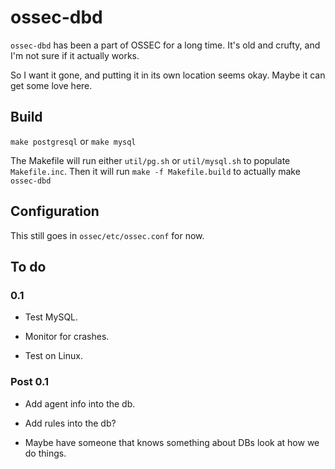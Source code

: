 # ossec-dbd


`ossec-dbd` has been a part of OSSEC for a long time. It's old and crufty,
and I'm not sure if it actually works.

So I want it gone, and putting it in its own location seems okay. Maybe 
it can get some love here.


## Build

`make postgresql` or `make mysql`

The Makefile will run either `util/pg.sh` or `util/mysql.sh` to populate `Makefile.inc`.
Then it will run `make -f Makefile.build` to actually make `ossec-dbd`

## Configuration

This still goes in `ossec/etc/ossec.conf` for now.

## To do

### 0.1

- Test MySQL.

- Monitor for crashes.

- Test on Linux.

### Post 0.1

- Add agent info into the db.

- Add rules into the db?

- Maybe have someone that knows something about DBs look at how we do things.

